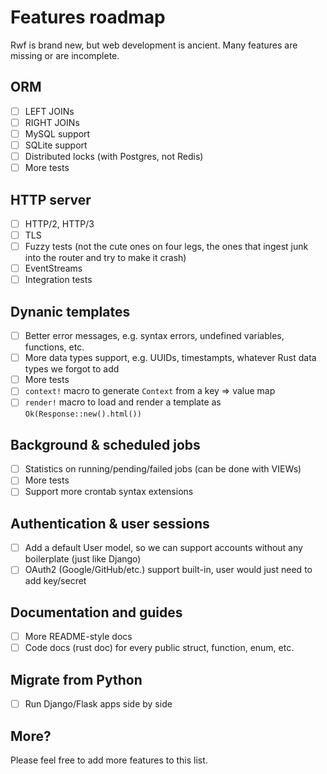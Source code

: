 # Features roadmap

Rwf is brand new, but web development is ancient. Many features are missing or are incomplete.

## ORM

- [ ] LEFT JOINs
- [ ] RIGHT JOINs
- [ ] MySQL support
- [ ] SQLite support
- [ ] Distributed locks (with Postgres, not Redis)
- [ ] More tests

## HTTP server

- [ ] HTTP/2, HTTP/3
- [ ] TLS
- [ ] Fuzzy tests (not the cute ones on four legs, the ones that ingest junk into the router and try to make it crash)
- [ ] EventStreams
- [ ] Integration tests

## Dynanic templates

- [ ] Better error messages, e.g. syntax errors, undefined variables, functions, etc.
- [ ] More data types support, e.g. UUIDs, timestampts, whatever Rust data types we forgot to add
- [ ] More tests
- [ ] `context!` macro to generate `Context` from a key => value map
- [ ] `render!` macro to load and render a template as `Ok(Response::new().html())`

## Background & scheduled jobs

- [ ] Statistics on running/pending/failed jobs (can be done with VIEWs)
- [ ] More tests
- [ ] Support more crontab syntax extensions

## Authentication & user sessions

- [ ] Add a default User model, so we can support accounts without any boilerplate (just like Django)
- [ ] OAuth2 (Google/GitHub/etc.) support built-in, user would just need to add key/secret

## Documentation and guides

- [ ] More README-style docs
- [ ] Code docs (rust doc) for every public struct, function, enum, etc.

## Migrate from Python

- [ ] Run Django/Flask apps side by side

## More?

Please feel free to add more features to this list.
